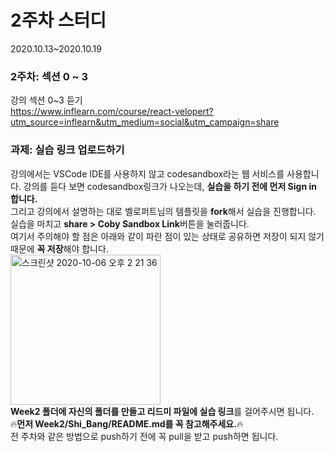 # 2주차 스터디 
2020.10.13~2020.10.19 <br>
### 2주차: 섹션 0 ~ 3
강의 섹션 0~3 듣기 <br>
https://www.inflearn.com/course/react-velopert?utm_source=inflearn&utm_medium=social&utm_campaign=share

### 과제: 실습 링크 업로드하기
강의에서는 VSCode IDE를 사용하지 않고 codesandbox라는 웹 서비스를 사용합니다. 강의를 듣다 보면 codesandbox링크가 나오는데, <b>실습을 하기 전에 먼저 Sign in 합니다.</b><br>
그리고 강의에서 설명하는 대로 벨로퍼트님의 템플릿을 <b>fork</b>해서 실습을 진행합니다. 실습을 마치고 <b>share > Coby Sandbox Link</b>버튼을 눌러줍니다.<br>
여기서 주의해야 할 점은 아래와 같이 파란 점이 있는 상태로 공유하면 저장이 되지 않기 때문에 <b>꼭 저장</b>해야 합니다.<br>
<img width="240" alt="스크린샷 2020-10-06 오후 2 21 36" src="https://user-images.githubusercontent.com/59954574/95717877-96dc6f80-0ca8-11eb-8349-74496c7967d4.png">
<br>
<b>Week2 폴더에 자신의 폴더를 만들고 리드미 파일에 실습 링크</b>를 걸어주시면 됩니다.<br>
🔥<b>먼저 Week2/Shi_Bang/README.md를 꼭 참고해주세요.</b>🔥 <br>
전 주차와 같은 방법으로 push하기 전에 꼭 pull을 받고 push하면 됩니다.
